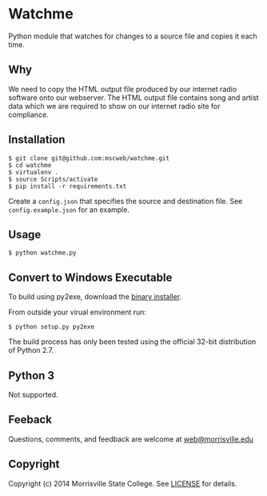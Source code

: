 # Watchme

Python module that watches for changes to a source file and copies it each time.

## Why
We need to copy the HTML output file produced by our internet radio software onto our webserver.
The HTML output file contains song and artist data which we are required to show on our internet
radio site for compliance.

## Installation
```
$ git clone git@github.com:mscweb/watchme.git
$ cd watchme
$ virtualenv .
$ source Scripts/activate
$ pip install -r requirements.txt
```

Create a ```config.json``` that specifies the source and destination file. See ```config.example.json```
for an example.

## Usage
```
$ python watchme.py
```

## Convert to Windows Executable
To build using py2exe, download the [binary installer](http://sourceforge.net/projects/py2exe/files/py2exe/0.6.9/).

From outside your virual environment run:
```
$ python setup.py py2exe
```
The build process has only been tested using the official 32-bit distribution of Python 2.7.

## Python 3
Not supported.

## Feeback
Questions, comments, and feedback are welcome at web@morrisville.edu

## Copyright
Copyright (c) 2014 Morrisville State College. See [LICENSE][] for details.

[license]: https://github.com/mscweb/watchme/blob/master/LICENSE

